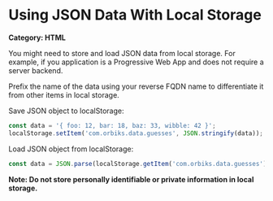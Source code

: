 # Using JSON Data With Local Storage

__Category: HTML__

You might need to store and load JSON data from local storage. For example, if you application is a Progressive Web App and does not require a server backend.

Prefix the name of the data using your reverse FQDN name to differentiate it from other items in local storage.

Save JSON object to localStorage:

```javascript
const data = '{ foo: 12, bar: 18, baz: 33, wibble: 42 }';
localStorage.setItem('com.orbiks.data.guesses', JSON.stringify(data));
```

Load JSON object from localStorage:

```javascript
const data = JSON.parse(localStorage.getItem('com.orbiks.data.guesses'));
```

__Note: Do not store personally identifiable or private information in local storage.__
